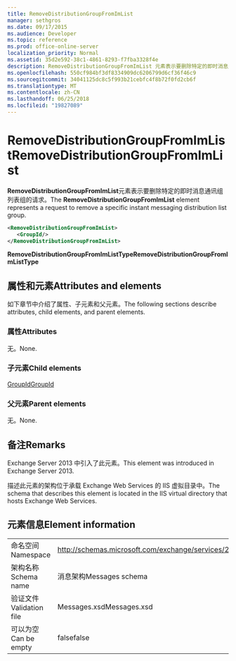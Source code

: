```yaml
---
title: RemoveDistributionGroupFromImList
manager: sethgros
ms.date: 09/17/2015
ms.audience: Developer
ms.topic: reference
ms.prod: office-online-server
localization_priority: Normal
ms.assetid: 35d2e592-38c1-4861-8293-f7fba3328f4e
description: RemoveDistributionGroupFromImList 元素表示要删除特定的即时消息通讯组列表组的请求。
ms.openlocfilehash: 550cf984bf3df8334909dc6206799d6cf36f46c9
ms.sourcegitcommit: 34041125dc8c5f993b21cebfc4f8b72f0fd2cb6f
ms.translationtype: MT
ms.contentlocale: zh-CN
ms.lasthandoff: 06/25/2018
ms.locfileid: "19827089"
---
```

# <a name="removedistributiongroupfromimlist"></a><span data-ttu-id="c8152-103">RemoveDistributionGroupFromImList</span><span class="sxs-lookup"><span data-stu-id="c8152-103">RemoveDistributionGroupFromImList</span></span>

<span data-ttu-id="c8152-104">**RemoveDistributionGroupFromImList**元素表示要删除特定的即时消息通讯组列表组的请求。</span><span class="sxs-lookup"><span data-stu-id="c8152-104">The **RemoveDistributionGroupFromImList** element represents a request to remove a specific instant messaging distribution list group.</span></span> 
  
```XML
<RemoveDistributionGroupFromImList>
   <GroupId/>
</RemoveDistributionGroupFromImList>
```

 <span data-ttu-id="c8152-105">**RemoveDistributionGroupFromImListType**</span><span class="sxs-lookup"><span data-stu-id="c8152-105">**RemoveDistributionGroupFromImListType**</span></span>
## <a name="attributes-and-elements"></a><span data-ttu-id="c8152-106">属性和元素</span><span class="sxs-lookup"><span data-stu-id="c8152-106">Attributes and elements</span></span>

<span data-ttu-id="c8152-107">如下章节中介绍了属性、子元素和父元素。</span><span class="sxs-lookup"><span data-stu-id="c8152-107">The following sections describe attributes, child elements, and parent elements.</span></span>
  
### <a name="attributes"></a><span data-ttu-id="c8152-108">属性</span><span class="sxs-lookup"><span data-stu-id="c8152-108">Attributes</span></span>

<span data-ttu-id="c8152-109">无。</span><span class="sxs-lookup"><span data-stu-id="c8152-109">None.</span></span>
  
### <a name="child-elements"></a><span data-ttu-id="c8152-110">子元素</span><span class="sxs-lookup"><span data-stu-id="c8152-110">Child elements</span></span>

[<span data-ttu-id="c8152-111">GroupId</span><span class="sxs-lookup"><span data-stu-id="c8152-111">GroupId</span></span>](groupid.md)
  
### <a name="parent-elements"></a><span data-ttu-id="c8152-112">父元素</span><span class="sxs-lookup"><span data-stu-id="c8152-112">Parent elements</span></span>

<span data-ttu-id="c8152-113">无。</span><span class="sxs-lookup"><span data-stu-id="c8152-113">None.</span></span>
  
## <a name="remarks"></a><span data-ttu-id="c8152-114">备注</span><span class="sxs-lookup"><span data-stu-id="c8152-114">Remarks</span></span>

<span data-ttu-id="c8152-115">Exchange Server 2013 中引入了此元素。</span><span class="sxs-lookup"><span data-stu-id="c8152-115">This element was introduced in Exchange Server 2013.</span></span>
  
<span data-ttu-id="c8152-116">描述此元素的架构位于承载 Exchange Web Services 的 IIS 虚拟目录中。</span><span class="sxs-lookup"><span data-stu-id="c8152-116">The schema that describes this element is located in the IIS virtual directory that hosts Exchange Web Services.</span></span>
  
## <a name="element-information"></a><span data-ttu-id="c8152-117">元素信息</span><span class="sxs-lookup"><span data-stu-id="c8152-117">Element information</span></span>

|||
|:-----|:-----|
|<span data-ttu-id="c8152-118">命名空间</span><span class="sxs-lookup"><span data-stu-id="c8152-118">Namespace</span></span>  <br/> |http://schemas.microsoft.com/exchange/services/2006/messages  <br/> |
|<span data-ttu-id="c8152-119">架构名称</span><span class="sxs-lookup"><span data-stu-id="c8152-119">Schema name</span></span>  <br/> |<span data-ttu-id="c8152-120">消息架构</span><span class="sxs-lookup"><span data-stu-id="c8152-120">Messages schema</span></span>  <br/> |
|<span data-ttu-id="c8152-121">验证文件</span><span class="sxs-lookup"><span data-stu-id="c8152-121">Validation file</span></span>  <br/> |<span data-ttu-id="c8152-122">Messages.xsd</span><span class="sxs-lookup"><span data-stu-id="c8152-122">Messages.xsd</span></span>  <br/> |
|<span data-ttu-id="c8152-123">可以为空</span><span class="sxs-lookup"><span data-stu-id="c8152-123">Can be empty</span></span>  <br/> |<span data-ttu-id="c8152-124">false</span><span class="sxs-lookup"><span data-stu-id="c8152-124">false</span></span>  <br/> |
   

